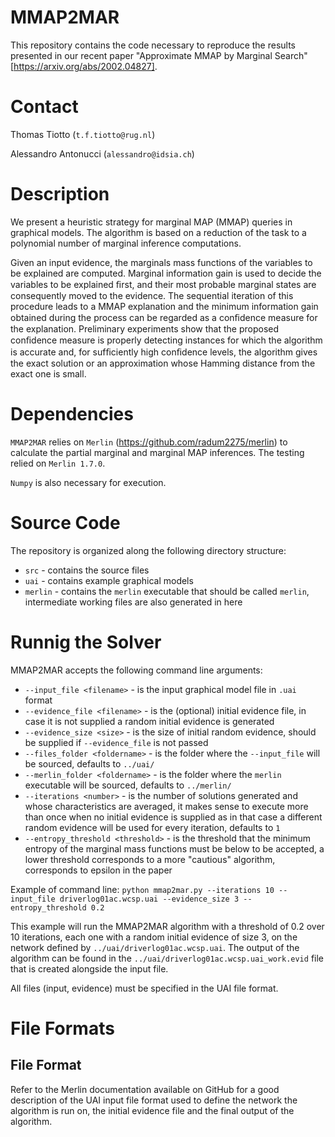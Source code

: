 # MMAP2MAR
This repository contains the code necessary to reproduce the results presented in our recent paper "Approximate MMAP by Marginal Search" [https://arxiv.org/abs/2002.04827].

# Contact

Thomas Tiotto (`t.f.tiotto@rug.nl`)

Alessandro Antonucci (`alessandro@idsia.ch`)

# Description

We present a heuristic strategy for marginal MAP (MMAP) queries in graphical models. 
The algorithm is based on a reduction of the task to a polynomial number of marginal inference computations. 

Given an input evidence, the marginals mass functions of the variables to be explained are computed. 
Marginal information gain is used to decide the variables to be explained ﬁrst, and their most probable marginal states are consequently moved to the evidence. 
The sequential iteration of this procedure leads to a MMAP explanation and the minimum information gain obtained during the process can be regarded as a conﬁdence measure for the explanation. 
Preliminary experiments show that the proposed conﬁdence measure is properly detecting instances for which the algorithm is accurate and, for sufﬁciently high conﬁdence levels, the algorithm gives the exact solution or an approximation whose Hamming distance from the exact one is small.

# Dependencies

`MMAP2MAR` relies on `Merlin` (https://github.com/radum2275/merlin) to calculate the partial marginal and marginal MAP inferences.
The testing relied on `Merlin 1.7.0`.

`Numpy` is also necessary for execution.
 
# Source Code

The repository is organized along the following directory structure:

* `src` - contains the source files
* `uai` - contains example graphical models
* `merlin` - contains the `merlin` executable that should be called `merlin`, intermediate working files are also generated in here

# Runnig the Solver

MMAP2MAR accepts the following command line arguments:

* `--input_file <filename>` - is the input graphical model file in `.uai` format
* `--evidence_file <filename>` - is the (optional) initial evidence file, in case it is not supplied a random initial evidence is generated
* `--evidence_size <size>` - is the size of initial random evidence, should be supplied if `--evidence_file` is not passed
* `--files_folder <foldername>` - is the folder where the `--input_file` will be sourced, defaults to `../uai/`
* `--merlin_folder <foldername>` - is the folder where the `merlin` executable will be sourced, defaults to `../merlin/`
* `--iterations <number>` - is the number of solutions generated and whose characteristics are averaged, it makes sense to execute more than once when no initial evidence is supplied as in that case a different random evidence will be used for every iteration, defaults to `1`
* `--entropy_threshold <threshold>` - is the threshold that the minimum entropy of the marginal mass functions must be below to be accepted, a lower threshold corresponds to a more "cautious" algorithm, corresponds to epsilon in the paper

Example of command line:
`python mmap2mar.py --iterations 10 --input_file driverlog01ac.wcsp.uai --evidence_size 3 --entropy_threshold 0.2`

This example will run the MMAP2MAR algorithm with a threshold of 0.2 over 10 iterations, each one with a random initial evidence of size 3, on the network defined by `../uai/driverlog01ac.wcsp.uai`.
The output of the algorithm can be found in the `../uai/driverlog01ac.wcsp.uai_work.evid` file that is created alongside the  input file.

All files (input, evidence) must be specified in the UAI file format.


# File Formats

## File Format

Refer to the Merlin documentation available on GitHub for a good description of the UAI input file format used to define the network the algorithm is run on, the initial evidence file and the final output of the algorithm.
